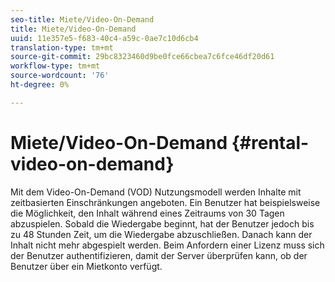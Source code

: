 ```yaml
---
seo-title: Miete/Video-On-Demand
title: Miete/Video-On-Demand
uuid: 11e357e5-f683-40c4-a59c-0ae7c10d6cb4
translation-type: tm+mt
source-git-commit: 29bc8323460d9be0fce66cbea7c6fce46df20d61
workflow-type: tm+mt
source-wordcount: '76'
ht-degree: 0%

---
```



# Miete/Video-On-Demand {#rental-video-on-demand}

Mit dem Video-On-Demand (VOD) Nutzungsmodell werden Inhalte mit zeitbasierten Einschränkungen angeboten. Ein Benutzer hat beispielsweise die Möglichkeit, den Inhalt während eines Zeitraums von 30 Tagen abzuspielen. Sobald die Wiedergabe beginnt, hat der Benutzer jedoch bis zu 48 Stunden Zeit, um die Wiedergabe abzuschließen. Danach kann der Inhalt nicht mehr abgespielt werden. Beim Anfordern einer Lizenz muss sich der Benutzer authentifizieren, damit der Server überprüfen kann, ob der Benutzer über ein Mietkonto verfügt.
